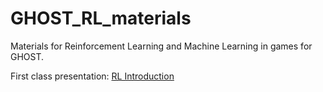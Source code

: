 # GHOST_RL_materials
Materials for Reinforcement Learning and Machine Learning in games for GHOST.

First class presentation:
[RL Introduction]([https://www.codecademy.com/pages/contribute-docs](https://docs.google.com/presentation/d/11NtlYsxpXVABlte4ty9_mAgAdhudLBtkCnTNTXlTjCo/edit?usp=sharing)https://docs.google.com/presentation/d/11NtlYsxpXVABlte4ty9_mAgAdhudLBtkCnTNTXlTjCo/edit?usp=sharing)
